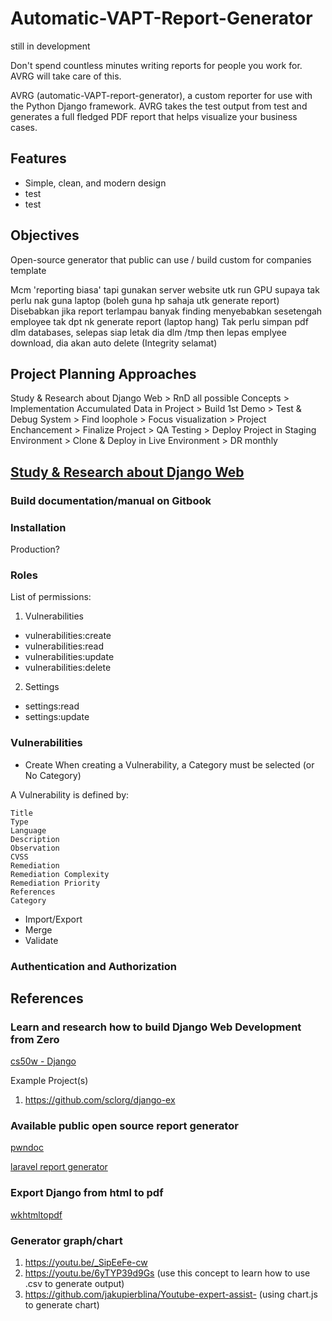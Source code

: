 # Automatic-VAPT-Report-Generator
still in development

Don't spend countless minutes writing reports for people you work for. AVRG will take care of this.

AVRG (automatic-VAPT-report-generator), a custom reporter for use with the Python Django framework. AVRG takes the test output from test and generates a full fledged PDF report that helps visualize your business cases.

## Features
- Simple, clean, and modern design
- test
- test

## Objectives
Open-source generator that public can use / build custom for companies template

Mcm 'reporting biasa' tapi gunakan server website utk run GPU supaya tak perlu nak guna laptop (boleh guna hp sahaja utk generate report)
Disebabkan jika report terlampau banyak finding menyebabkan sesetengah employee tak dpt nk generate report (laptop hang)
Tak perlu simpan pdf dlm databases, selepas siap letak dia dlm /tmp then lepas emplyee download, dia akan auto delete (Integrity selamat)

## Project Planning Approaches
Study & Research about Django Web > RnD all possible Concepts > Implementation Accumulated Data in Project > Build 1st Demo > Test & Debug System > Find loophole > Focus visualization > Project Enchancement > Finalize Project > QA Testing > Deploy Project in Staging Environment > Clone & Deploy in Live Environment > DR monthly

## [Study & Research about Django Web](https://github.com/g3nj1z/Jom-Belajar-Django)

### Build documentation/manual on Gitbook

### Installation
Production?

### Roles
List of permissions:
1. Vulnerabilities
- vulnerabilities:create
- vulnerabilities:read
- vulnerabilities:update
- vulnerabilities:delete

2. Settings
- settings:read
- settings:update

### Vulnerabilities
- Create
When creating a Vulnerability, a Category must be selected (or No Category)

A Vulnerability is defined by:

    Title
    Type
    Language
    Description
    Observation
    CVSS
    Remediation
    Remediation Complexity
    Remediation Priority
    References
    Category
    
- Import/Export
- Merge
- Validate

### Authentication and Authorization

## References

### Learn and research how to build Django Web Development from Zero
[cs50w - Django](https://youtu.be/w8q0C-C1js4)

Example Project(s)
1. https://github.com/sclorg/django-ex

### Available public open source report generator
[pwndoc](https://github.com/pwndoc/pwndoc)

[laravel report generator](https://github.com/Jimmy-JS/laravel-report-generator)

### Export Django from html to pdf
[wkhtmltopdf](https://ourcodeworld.com/articles/read/241/how-to-create-a-pdf-from-html-in-django)

### Generator graph/chart
1. https://youtu.be/_SipEeFe-cw 
2. https://youtu.be/6yTYP39d9Gs (use this concept to learn how to use .csv to generate output)
3. https://github.com/jakupierblina/Youtube-expert-assist- (using chart.js to generate chart)
